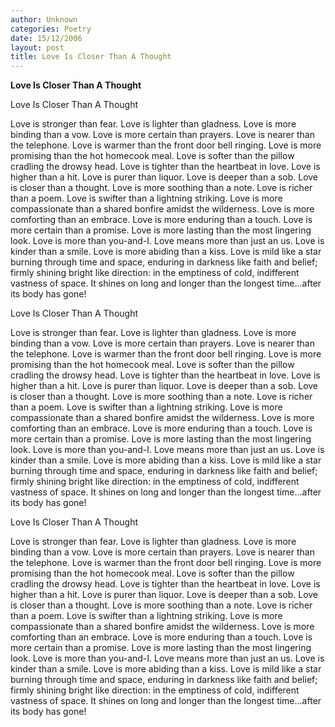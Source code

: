```yaml
---
author: Unknown
categories: Poetry
date: 15/12/2006
layout: post
title: Love Is Closer Than A Thought
---
```


**Love Is Closer Than A Thought**

Love Is Closer Than A Thought

Love is stronger than fear.  Love is lighter than gladness.  Love is more binding than a vow.  Love is more certain than prayers.
Love is nearer than the telephone. Love is warmer than the front door bell ringing.  Love is more promising than the hot homecook meal. Love is softer than the pillow cradling the drowsy head.
Love is tighter than the heartbeat in love. Love is higher than a hit.  Love is purer than liquor.  Love is deeper than a sob.
Love is closer than a thought. Love is more soothing than a note. Love is richer than a poem. Love is swifter than a lightning striking. Love is more compassionate than a shared bonfire amidst the wilderness.
Love is more comforting than an embrace. Love is more enduring than a touch. Love is more certain than a promise. Love is more lasting than the most lingering look.
Love is more than you-and-I. Love means more than just an us.  Love is kinder than a smile.  Love is more abiding than a kiss.
Love is mild like a star burning through time and space, enduring in darkness like faith and belief; firmly shining bright like direction: in the emptiness of cold, indifferent vastness of space.  It shines o­n long and longer than the longest time...after its body has gone!

Love Is Closer Than A Thought

Love is stronger than fear.  Love is lighter than gladness.  Love is more binding than a vow.  Love is more certain than prayers.
Love is nearer than the telephone. Love is warmer than the front door bell ringing.  Love is more promising than the hot homecook meal. Love is softer than the pillow cradling the drowsy head.
Love is tighter than the heartbeat in love. Love is higher than a hit.  Love is purer than liquor.  Love is deeper than a sob.
Love is closer than a thought. Love is more soothing than a note. Love is richer than a poem. Love is swifter than a lightning striking. Love is more compassionate than a shared bonfire amidst the wilderness.
Love is more comforting than an embrace. Love is more enduring than a touch. Love is more certain than a promise. Love is more lasting than the most lingering look.
Love is more than you-and-I. Love means more than just an us.  Love is kinder than a smile.  Love is more abiding than a kiss.
Love is mild like a star burning through time and space, enduring in darkness like faith and belief; firmly shining bright like direction: in the emptiness of cold, indifferent vastness of space.  It shines o­n long and longer than the longest time...after its body has gone!

Love Is Closer Than A Thought

Love is stronger than fear.  Love is lighter than gladness.  Love is more binding than a vow.  Love is more certain than prayers.
Love is nearer than the telephone. Love is warmer than the front door bell ringing.  Love is more promising than the hot homecook meal. Love is softer than the pillow cradling the drowsy head.
Love is tighter than the heartbeat in love. Love is higher than a hit.  Love is purer than liquor.  Love is deeper than a sob.
Love is closer than a thought. Love is more soothing than a note. Love is richer than a poem. Love is swifter than a lightning striking. Love is more compassionate than a shared bonfire amidst the wilderness.
Love is more comforting than an embrace. Love is more enduring than a touch. Love is more certain than a promise. Love is more lasting than the most lingering look.
Love is more than you-and-I. Love means more than just an us.  Love is kinder than a smile.  Love is more abiding than a kiss.
Love is mild like a star burning through time and space, enduring in darkness like faith and belief; firmly shining bright like direction: in the emptiness of cold, indifferent vastness of space.  It shines o­n long and longer than the longest time...after its body has gone!
